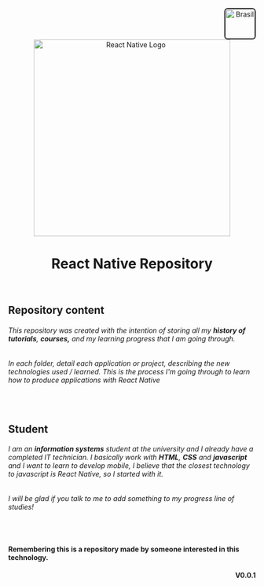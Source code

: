 

<!-- .flag{
    position: absolute;
    top: 5%;
    right: 4%;
    width: 50px;
    border: 5px solid #2222;
    border-radius: 7px;
} -->
<div align="end">
<img width=60 border="2px solid #d2d2d2" style="border-radius:7px" src="https://revista-images.querobolsa.com.br/revista/post_images/32586/6236f6bfe3ce8db35bdc1cd57ab59842b3958101.jpg?1605793577" alt="Brasil"> 
</div>

<div align="center">
        <img  width=400 src="https://upload.wikimedia.org/wikipedia/commons/thumb/a/a7/React-icon.svg/1200px-React-icon.svg.png " alt="React Native Logo"/>
    <h1>React Native Repository</h1>
</div>
<br>

## __Repository content__
###### This repository was created with the intention of storing all my **history of tutorials**, **courses,** and my learning progress that I am going through. 
###### In each folder, detail each application or project, describing the new technologies used / learned. This is the process I'm going through to learn how to produce applications with React Native

<br>

## __Student__
###### I am an **information systems** student at the university and I already have a completed IT technician. I basically work with **HTML**, **CSS** and **javascript** and I want to learn to develop mobile, I believe that the closest technology to javascript is React Native, so I started with it. 
###### I will be glad if you talk to me to add something to my progress line of studies!

<br>

#### Remembering this is a repository made by someone interested in this technology.

<div id='version' align="end"><b>V0.0.1</b></div>





